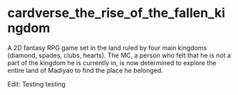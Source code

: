 # cardverse_the_rise_of_the_fallen_kingdom
A 2D fantasy RPG game set in the land ruled by four main kingdoms (diamond, spades, clubs, hearts). The MC, a person who felt that he is not a part of the kingdom he is currently in, is now determined to explore the entire land of Madiyao to find the place he belonged.

Edit: Testing testing


